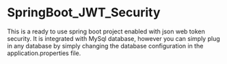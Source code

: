# SpringBoot_JWT_Security
This is a ready to use spring boot project enabled with json web token security. It is integrated with MySql database, however you can simply plug in any database by simply changing the database configuration in the application.properties file.
